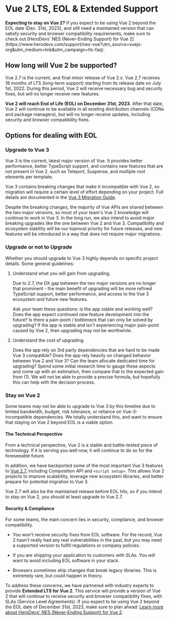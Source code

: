 # Vue 2 LTS, EOL & Extended Support

<p class="info"><b>Expecting to stay on Vue 2?</b>
If you expect to be using Vue 2 beyond the EOL date (Dec. 31st, 2023), and still need a maintained version that can satisfy security and browser compatibility requirements, make sure to check out [HeroDevs' NES (Never-Ending Support) for Vue 2](https://www.herodevs.com/support/nes-vue?utm_source=vuejs-org&utm_medium=link&utm_campaign=lts-faq).
</p>

## How long will Vue 2 be supported?

Vue 2.7 is the current, and final minor release of Vue 2.x. Vue 2.7 receives 18 months of LTS (long-term support) starting from its release date on July 1st, 2022. During this period, Vue 2 will receive necessary bug and security fixes, but will no longer receive new features.

**Vue 2 will reach End of Life (EOL) on December 31st, 2023**. After that date, Vue 2 will continue to be available in all existing distribution channels (CDNs and package managers), but will no longer receive updates, including security and browser compatibility fixes.

## Options for dealing with EOL

### Upgrade to Vue 3

Vue 3 is the current, latest major version of Vue. It provides better performance, better TypeScript support, and contains new features that are not present in Vue 2, such as Teleport, Suspense, and multiple root elements per template.

Vue 3 contains breaking changes that make it incompatible with Vue 2, so migration will require a certain level of effort depending on your project. Full details are documented in the [Vue 3 Migration Guide](https://v3-migration.vuejs.org/).

Despite the breaking changes, the majority of Vue APIs are shared between the two major versions, so most of your team's Vue 2 knowledge will continue to work in Vue 3. In the long run, we also intend to avoid major breaking upgrades like the one between Vue 2 and Vue 3. Compatibility and ecosystem stability will be our topmost priority for future releases, and new features will be introduced in a way that does not require major migrations.


### Upgrade or not to Upgrade

Whether you should upgrade to Vue 3 highly depends on specific project details. Some general guidelines:

1. Understand what you will gain from upgrading.

   Due to 2.7, the DX gap between the two major versions are no longer that prominent - the main benefit of upgrading will be more refined TypeScript support, better performance, and access to the Vue 3 ecosystem and future new features.

   Ask your team these questions: is the app stable and working well? Does the app expect continued new feature development into the future? Is there a pain-point / bottleneck that can only be solved by upgrading? If the app is stable and isn't experiencing major pain-point caused by Vue 2, then upgrading may not be worthwhile.

2. Understand the cost of upgrading.

   Does the app rely on 3rd party dependencies that are hard to be made Vue 3 compatible? Does the app rely heavily on changed behavior between Vue 2 and Vue 3? Can the team allocate dedicated time for upgrading? Spend some initial research time to gauge these aspects and come up with an estimation, then compare that to the expected gain from (1). We will not be able to provide a precise formula, but hopefully this can help with the decision process.


### Stay on Vue 2

Some teams may not be able to upgrade to Vue 3 by this timeline due to limited bandwidth, budget, risk tolerance, or reliance on Vue-3-incompatible dependencies. We totally understand this, and want to ensure that staying on Vue 2 beyond EOL is a viable option.

#### The Technical Perspective

From a technical perspective, Vue 2 is a stable and battle-tested piece of technology. If it is serving you well now, it will continue to do so for the foreseeable future.

In addition, we have backported some of the most important Vue 3 features to [Vue 2.7](/v2/guide/migration-vue-2-7.html), including Composition API and `<script setup>`. This allows Vue 2 projects to improve scalability, leverage new ecosystem libraries, and better prepare for potential migration to Vue 3.

Vue 2.7 will also be the maintained release before EOL hits, so if you intend to stay on Vue 2, you should at least upgrade to Vue 2.7.

#### Security & Compliance

For some teams, the main concern lies in security, compliance, and browser compatibility.

- You won't receive security fixes from EOL software. For the record, Vue 2 hasn't really had any real vulnerabilities in the past, but you may need a supported version to fullfil regulations or company policies.

- If you are shipping your application to customers with SLAs. You _will_ want to avoid including EOL software in your stack.

- Browsers sometimes ship changes that break legacy libraries. This is extremely rare, but could happen in theory.

To address these concerns, we have partnered with industry experts to provide **Extended LTS for Vue 2**. This service will provide a version of Vue 2 that will continue to receive security and browser compatibility fixes, with SLAs (Service Level Agreements). If you expect to be using Vue 2 beyond the EOL date of December 31st, 2023, make sure to plan ahead: [Learn more about HeroDevs' NES (Never-Ending Support) for Vue 2](https://www.herodevs.com/support/nes-vue?utm_source=vuejs-org&utm_medium=link&utm_campaign=lts-faq).
